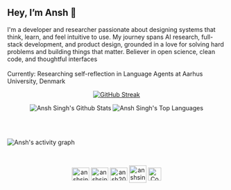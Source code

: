 ## Hey, I’m Ansh 👋
I'm a developer and researcher passionate about designing systems that think, learn, and feel intuitive to use. My journey spans AI research, full-stack development, and product design, grounded in a love for solving hard problems and building things that matter. Believer in open science, clean code, and thoughtful interfaces
<br/>
<br/>
Currently: Researching self-reflection in Language Agents at Aarhus University, Denmark
<br/>


<p align="center">
  <a href="https://git.io/streak-stats">
    <img src="https://github-readme-streak-stats-ashen-nu.vercel.app?user=ansh200516&theme=radical&hide_border=true&background=45%2C01040100%2C00000000" alt="GitHub Streak" />
  </a>
</p>

  <p align = "center">
         <img alt="Ansh Singh's Github Stats" src="https://github-readme-stats.vercel.app/api?username=ansh200516&show_icons=true&layout=compact&theme=radical&hide_border=true&bg_color=0D1117" /></a>
     <img alt="Ansh Singh's Top Languages" src="https://github-readme-stats.vercel.app/api/top-langs/?username=ansh200516&langs_count=8&count_private=true&layout=compact&theme=radical&hide_border=true&bg_color=0D1117" /></a>
  </p>
  <br/>


<br/>

![Ansh's activity graph](https://github-readme-activity-graph.vercel.app/graph?username=ansh200516&bg_color=000000&color=ffffff&line=ffa047&point=1b03d3&area=true&hide_border=true&bg_color=0D1117)

<br/>
<p align="center">
<a href="https://www.linkedin.com/in/anshsingh200516/" target="blank"><img align="center" src="https://raw.githubusercontent.com/rahuldkjain/github-profile-readme-generator/master/src/images/icons/Social/linked-in-alt.svg" alt="anshsingh200516" height="30" width="40" /></a>
<a href="https://www.instagram.com/anshsingh_1603/" target="blank"><img align="center" src="https://raw.githubusercontent.com/rahuldkjain/github-profile-readme-generator/master/src/images/icons/Social/instagram.svg" alt="anshsingh_1603" height="30" width="40" /></a>
<a href="https://leetcode.com/u/ansh200516/" target="blank"><img align="center" src="https://raw.githubusercontent.com/rahuldkjain/github-profile-readme-generator/master/src/images/icons/Social/leet-code.svg" alt="ansh200516" height="30" width="40" /></a>
<a href="https://www.geeksforgeeks.org/user/anshsingud70/" target="blank"><img align="center" src="https://img.icons8.com/?size=100&id=AbQBhN9v62Ob&format=png&color=000000" alt="anshsingud70" height="40" width="40" /></a>
<a href = "https://codeforces.com/profile/ansh200516" target = "blank"><img align = "center" alt="Codeforces" height = "30" width="30" src="https://img.icons8.com/?size=100&id=jldAN67IAsrW&format=png&color=000000" /></a>
</p>


<!--
**ansh200516/ansh200516** is a ✨ _special_ ✨ repository because its `README.md` (this file) appears on your GitHub profile.

Here are some ideas to get you started:

- 🔭 I’m currently working on ...
- 🌱 I’m currently learning ...
- 👯 I’m looking to collaborate on ...
- 🤔 I’m looking for help with ...
- 💬 Ask me about ...
- 📫 How to reach me: ...
- 😄 Pronouns: ...
- ⚡ Fun fact: ...
-->
